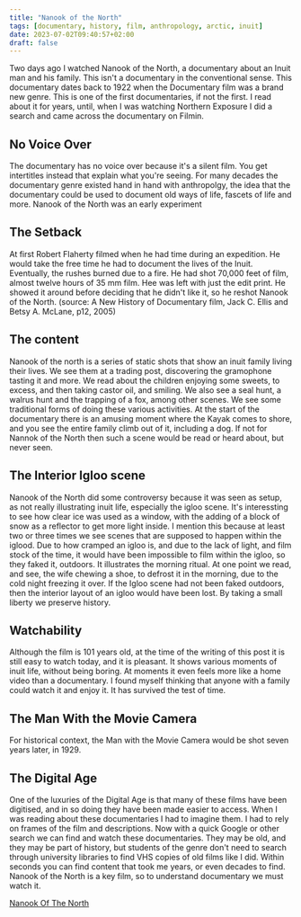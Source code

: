 ```yaml
---
title: "Nanook of the North"
tags: [documentary, history, film, anthropology, arctic, inuit]
date: 2023-07-02T09:40:57+02:00
draft: false
---
```


Two days ago I watched Nanook of the North, a documentary about an Inuit man and his family. This isn't a documentary in the conventional sense. This documentary dates back to 1922 when the Documentary film was a brand new genre. This is one of the first documentaries, if not the first. I read about it for years, until, when I was watching Northern Exposure I did a search and came across the documentary on Filmin.

## No Voice Over

The documentary has no voice over because it's a silent film. You get intertitles instead that explain what you're seeing. For many decades the documentary genre existed hand in hand with anthropolgy, the idea that the documentary could be used to document old ways of life, fascets of life and more. Nanook of the North was an early experiment

## The Setback

At first Robert Flaherty filmed when he had time during an expedition. He would take the free time he had to document the lives of the Inuit. Eventually, the rushes burned due to a fire. He had shot 70,000 feet of film, almost twelve hours of 35 mm film. Hee was left with just the edit print. He showed it around before deciding that he didn't like it, so he reshot Nanook of the North. (source: A New History of Documentary film, Jack C. Ellis and Betsy A. McLane, p12, 2005)

## The content

Nanook of the north is a series of static shots that show an inuit family living their lives. We see them at a trading post, discovering the gramophone tasting it and more. We read about the children enjoying some sweets, to excess, and then taking castor oil, and smiling. We also see a seal hunt, a walrus hunt and the trapping of a fox, among other scenes. We see some traditional forms of doing these various activities.
At the start of the documentary there is an amusing moment where the Kayak comes to shore, and you see the entire family climb out of it, including a dog.
If not for Nannok of the North then such a scene would be read or heard about, but never seen.

## The Interior Igloo scene

Nanook of the North did some controversy because it was seen as setup, as not really illustrating inuit life, especially the igloo scene. It's interessting to see how clear ice was used as a window, with the adding of a block of snow as a reflector to get more light inside. I mention this because at least two or three times we see scenes that are supposed to happen within the iglood. 
Due to how cramped an igloo is, and due to the lack of light, and film stock of the time, it would have been impossible to film within the igloo, so they faked it, outdoors. It illustrates the morning ritual. At one point we read, and see, the wife chewing a shoe, to defrost it in the morning, due to the cold night freezing it over. If the Igloo scene had not been faked outdoors, then the interior layout of an igloo would have been lost. By taking a small liberty we preserve history.

## Watchability

Although the film is 101 years old, at the time of the writing of this post it is still easy to watch today, and it is pleasant. It shows various moments of inuit life, without being boring. At moments it even feels more like a home video than a documentary. I found myself thinking that anyone with a family could watch it and enjoy it. It has survived the test of time.

## The Man With the Movie Camera

For historical context, the Man with the Movie Camera would be shot seven years later, in 1929.

## The Digital Age

One of the luxuries of the Digital Age is that many of these films have been digitised, and in so doing they have been made easier to access. When I was reading about these documentaries I had to imagine them. I had to rely on frames of the film and descriptions. Now with a quick Google or other search we can find and watch these documentaries. They may be old, and they may be part of history, but students of the genre don't need to search through university libraries to find VHS copies of old films like I did. Within seconds you can find content that took me years, or even decades to find. Nanook of the North is a key film, so to understand documentary we must watch it.

[Nanook Of The North](https://www.youtube.com/watch?v=lkW14Lu1IBo)
